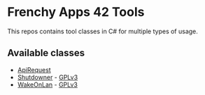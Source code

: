 # Frenchy Apps 42 Tools

This repos contains tool classes in C# for multiple types of usage.

## Available classes

* [ApiRequest](https://github.com/FrApp42/Tools/tree/main/ApiRequest)
* [Shutdowner](https://github.com/FrApp42/Tools/tree/main/Shutdowner) - [GPLv3](https://github.com/FrApp42/Tools/blob/main/Shutdowner/LICENCE.md)
* [WakeOnLan](https://github.com/FrApp42/Tools/tree/main/WakeOnLan) - [GPLv3](https://github.com/FrApp42/Tools/blob/main/WakeOnLan/LICENCE.md)
